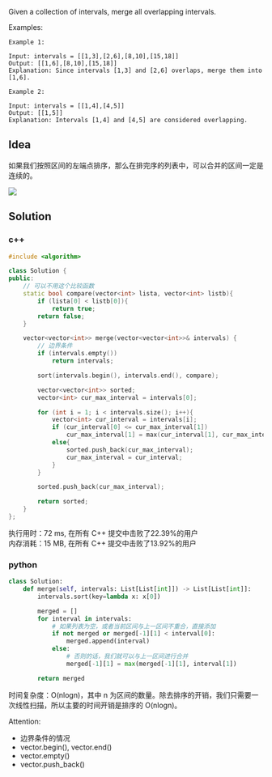 Given a collection of intervals, merge all overlapping intervals.



Examples:

```
Example 1:

Input: intervals = [[1,3],[2,6],[8,10],[15,18]]
Output: [[1,6],[8,10],[15,18]]
Explanation: Since intervals [1,3] and [2,6] overlaps, merge them into [1,6].

Example 2:

Input: intervals = [[1,4],[4,5]]
Output: [[1,5]]
Explanation: Intervals [1,4] and [4,5] are considered overlapping.
```

## Idea

如果我们按照区间的左端点排序，那么在排完序的列表中，可以合并的区间一定是连续的。

![](https://pic.leetcode-cn.com/50417462969bd13230276c0847726c0909873d22135775ef4022e806475d763e-56-2.png)



## Solution

### c++

```c++
#include <algorithm>

class Solution {
public:
    // 可以不用这个比较函数
    static bool compare(vector<int> lista, vector<int> listb){
        if (lista[0] < listb[0]){
            return true;
        return false;
    }

    vector<vector<int>> merge(vector<vector<int>>& intervals) {
        // 边界条件
        if (intervals.empty())
            return intervals;

        sort(intervals.begin(), intervals.end(), compare);

        vector<vector<int>> sorted;
        vector<int> cur_max_interval = intervals[0];

        for (int i = 1; i < intervals.size(); i++){
            vector<int> cur_interval = intervals[i];
            if (cur_interval[0] <= cur_max_interval[1])
                cur_max_interval[1] = max(cur_interval[1], cur_max_interval[1]);
            else{
                sorted.push_back(cur_max_interval);
                cur_max_interval = cur_interval;
            }
        }

        sorted.push_back(cur_max_interval);

        return sorted;
    }
};
```

执行用时：72 ms, 在所有 C++ 提交中击败了22.39%的用户  
内存消耗：15 MB, 在所有 C++ 提交中击败了13.92%的用户

### python

```python
class Solution:
    def merge(self, intervals: List[List[int]]) -> List[List[int]]:
        intervals.sort(key=lambda x: x[0])

        merged = []
        for interval in intervals:
            # 如果列表为空，或者当前区间与上一区间不重合，直接添加
            if not merged or merged[-1][1] < interval[0]:
                merged.append(interval)
            else:
                # 否则的话，我们就可以与上一区间进行合并
                merged[-1][1] = max(merged[-1][1], interval[1])

        return merged
```

时间复杂度：O(nlogn)，其中 n 为区间的数量。除去排序的开销，我们只需要一次线性扫描，所以主要的时间开销是排序的 O(nlogn)。

Attention:
- 边界条件的情况
- vector.begin(), vector.end()
- vector.empty()
- vector.push_back()
